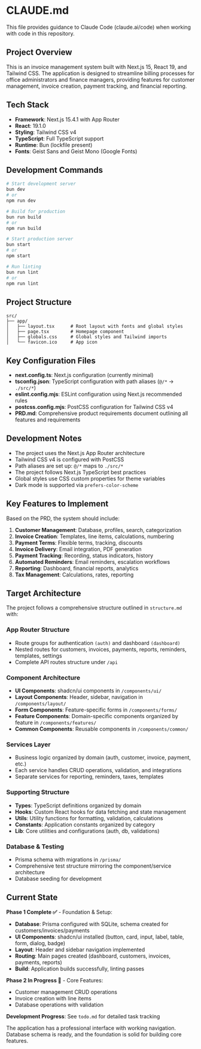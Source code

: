 # CLAUDE.md

This file provides guidance to Claude Code (claude.ai/code) when working with code in this repository.

## Project Overview

This is an invoice management system built with Next.js 15, React 19, and Tailwind CSS. The application is designed to streamline billing processes for office administrators and finance managers, providing features for customer management, invoice creation, payment tracking, and financial reporting.

## Tech Stack

- **Framework**: Next.js 15.4.1 with App Router
- **React**: 19.1.0
- **Styling**: Tailwind CSS v4
- **TypeScript**: Full TypeScript support
- **Runtime**: Bun (lockfile present)
- **Fonts**: Geist Sans and Geist Mono (Google Fonts)

## Development Commands

```bash
# Start development server
bun dev
# or
npm run dev

# Build for production
bun run build
# or
npm run build

# Start production server
bun start
# or
npm start

# Run linting
bun run lint
# or
npm run lint
```

## Project Structure

```
src/
├── app/
│   ├── layout.tsx      # Root layout with fonts and global styles
│   ├── page.tsx        # Homepage component
│   ├── globals.css     # Global styles and Tailwind imports
│   └── favicon.ico     # App icon
```

## Key Configuration Files

- **next.config.ts**: Next.js configuration (currently minimal)
- **tsconfig.json**: TypeScript configuration with path aliases (`@/*` → `./src/*`)
- **eslint.config.mjs**: ESLint configuration using Next.js recommended rules
- **postcss.config.mjs**: PostCSS configuration for Tailwind CSS v4
- **PRD.md**: Comprehensive product requirements document outlining all features and requirements

## Development Notes

- The project uses the Next.js App Router architecture
- Tailwind CSS v4 is configured with PostCSS
- Path aliases are set up: `@/*` maps to `./src/*`
- The project follows Next.js TypeScript best practices
- Global styles use CSS custom properties for theme variables
- Dark mode is supported via `prefers-color-scheme`

## Key Features to Implement

Based on the PRD, the system should include:

1. **Customer Management**: Database, profiles, search, categorization
2. **Invoice Creation**: Templates, line items, calculations, numbering
3. **Payment Terms**: Flexible terms, tracking, discounts
4. **Invoice Delivery**: Email integration, PDF generation
5. **Payment Tracking**: Recording, status indicators, history
6. **Automated Reminders**: Email reminders, escalation workflows
7. **Reporting**: Dashboard, financial reports, analytics
8. **Tax Management**: Calculations, rates, reporting

## Target Architecture

The project follows a comprehensive structure outlined in `structure.md` with:

### App Router Structure
- Route groups for authentication `(auth)` and dashboard `(dashboard)`
- Nested routes for customers, invoices, payments, reports, reminders, templates, settings
- Complete API routes structure under `/api`

### Component Architecture
- **UI Components**: shadcn/ui components in `/components/ui/`
- **Layout Components**: Header, sidebar, navigation in `/components/layout/`
- **Form Components**: Feature-specific forms in `/components/forms/`
- **Feature Components**: Domain-specific components organized by feature in `/components/features/`
- **Common Components**: Reusable components in `/components/common/`

### Services Layer
- Business logic organized by domain (auth, customer, invoice, payment, etc.)
- Each service handles CRUD operations, validation, and integrations
- Separate services for reporting, reminders, taxes, templates

### Supporting Structure
- **Types**: TypeScript definitions organized by domain
- **Hooks**: Custom React hooks for data fetching and state management
- **Utils**: Utility functions for formatting, validation, calculations
- **Constants**: Application constants organized by category
- **Lib**: Core utilities and configurations (auth, db, validations)

### Database & Testing
- Prisma schema with migrations in `/prisma/`
- Comprehensive test structure mirroring the component/service architecture
- Database seeding for development

## Current State

**Phase 1 Complete ✅** - Foundation & Setup:
- **Database**: Prisma configured with SQLite, schema created for customers/invoices/payments
- **UI Components**: shadcn/ui installed (button, card, input, label, table, form, dialog, badge)
- **Layout**: Header and sidebar navigation implemented
- **Routing**: Main pages created (dashboard, customers, invoices, payments, reports)
- **Build**: Application builds successfully, linting passes

**Phase 2 In Progress 🔄** - Core Features:
- Customer management CRUD operations
- Invoice creation with line items
- Database operations with validation

**Development Progress**: See `todo.md` for detailed task tracking

The application has a professional interface with working navigation. Database schema is ready, and the foundation is solid for building core features.
